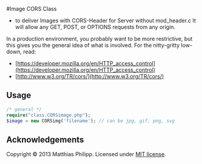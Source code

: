 #Image CORS Class 
- to deliver Images with CORS-Header for Server without mod_header.c
It will allow any GET, POST, or OPTIONS requests from any origin.

In a production environment, you probably want to be more restrictive, but this gives you
the general idea of what is involved.  For the nitty-gritty low-down, read:

 - [https://developer.mozilla.org/en/HTTP_access_control](https://developer.mozilla.org/en/HTTP_access_control)
 - [http://www.w3.org/TR/cors/](http://www.w3.org/TR/cors/)


Usage
-------

``` php
/* general */
require("class.CORSimage.php");
$image = new CORSimg('filename'); // can be jpg, gif, png, svg
```

Acknowledgements
-------
Copyright © 2013 Matthias Philipp. Licensed under [MIT license](http://www.opensource.org/licenses/mit-license.php).
